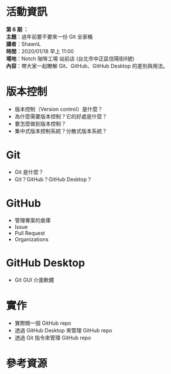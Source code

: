 # 活動資訊

**第 6 期 ：**<br>
**主題**：過年前要不要來一份 Git 全家桶<br>
**講者**：ShawnL<br>
**時間**：2020/01/18 早上 11:00<br>
**場地**：Notch 咖啡工場 站前店 (台北市中正區信陽街6號) <br>
**內容**：帶大家一起瞭解 Git、GitHub、GitHub Desktop 的差別與用法。 <br>

# 版本控制
- 版本控制（Version control）是什麼？
- 為什麼需要版本控制？它的好處是什麼？
- 要怎麼做到版本控制？
- 集中式版本控制系統？分散式版本系統？

# Git
- Git 是什麼？
- Git？GitHub？GitHub Desktop？

# GitHub
- 管理專案的倉庫
- Issue
- Pull Request
- Organizations

# GitHub Desktop
- Git GUI 介面軟體

# 實作
- 實際開一個 GitHub repo
- 透過 GitHub Desktop 來管理 GitHub repo
- 透過 Git 指令來管理 GitHub repo

# 參考資源
